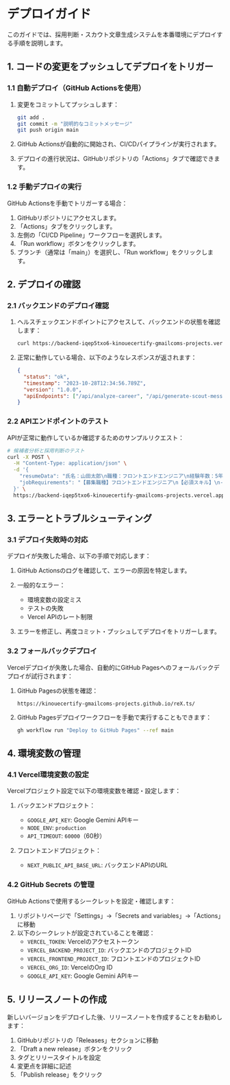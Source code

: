 # デプロイガイド

このガイドでは、採用判断・スカウト文章生成システムを本番環境にデプロイする手順を説明します。

## 1. コードの変更をプッシュしてデプロイをトリガー

### 1.1 自動デプロイ（GitHub Actionsを使用）

1. 変更をコミットしてプッシュします：
   ```bash
   git add .
   git commit -m "説明的なコミットメッセージ"
   git push origin main
   ```

2. GitHub Actionsが自動的に開始され、CI/CDパイプラインが実行されます。

3. デプロイの進行状況は、GitHubリポジトリの「Actions」タブで確認できます。

### 1.2 手動デプロイの実行

GitHub Actionsを手動でトリガーする場合：

1. GitHubリポジトリにアクセスします。
2. 「Actions」タブをクリックします。
3. 左側の「CI/CD Pipeline」ワークフローを選択します。
4. 「Run workflow」ボタンをクリックします。
5. ブランチ（通常は「main」）を選択し、「Run workflow」をクリックします。

## 2. デプロイの確認

### 2.1 バックエンドのデプロイ確認

1. ヘルスチェックエンドポイントにアクセスして、バックエンドの状態を確認します：
   ```bash
   curl https://backend-iqep5txo6-kinouecertify-gmailcoms-projects.vercel.app/health
   ```

2. 正常に動作している場合、以下のようなレスポンスが返されます：
   ```json
   {
     "status": "ok",
     "timestamp": "2023-10-28T12:34:56.789Z",
     "version": "1.0.0",
     "apiEndpoints": ["/api/analyze-career", "/api/generate-scout-message", "/api/analyze-and-scout", "/api/chat", "/health", "/metrics"]
   }
   ```

### 2.2 APIエンドポイントのテスト

APIが正常に動作しているか確認するためのサンプルリクエスト：

```bash
# 候補者分析と採用判断のテスト
curl -X POST \
  -H "Content-Type: application/json" \
  -d '{
    "resumeData": "氏名：山田太郎\n職種：フロントエンドエンジニア\n経験年数：5年\nスキル：JavaScript, React, HTML, CSS",
    "jobRequirements": "【募集職種】フロントエンドエンジニア\n【必須スキル】\n- JavaScript\n- React\n- HTML/CSS"
  }' \
  https://backend-iqep5txo6-kinouecertify-gmailcoms-projects.vercel.app/api/analyze-career
```

## 3. エラーとトラブルシューティング

### 3.1 デプロイ失敗時の対応

デプロイが失敗した場合、以下の手順で対応します：

1. GitHub Actionsのログを確認して、エラーの原因を特定します。
2. 一般的なエラー：
   - 環境変数の設定ミス
   - テストの失敗
   - Vercel APIのレート制限

3. エラーを修正し、再度コミット・プッシュしてデプロイをトリガーします。

### 3.2 フォールバックデプロイ

Vercelデプロイが失敗した場合、自動的にGitHub Pagesへのフォールバックデプロイが試行されます：

1. GitHub Pagesの状態を確認：
   ```
   https://kinouecertify-gmailcoms-projects.github.io/reX.ts/
   ```

2. GitHub Pagesデプロイワークフローを手動で実行することもできます：
   ```bash
   gh workflow run "Deploy to GitHub Pages" --ref main
   ```

## 4. 環境変数の管理

### 4.1 Vercel環境変数の設定

Vercelプロジェクト設定で以下の環境変数を確認・設定します：

1. バックエンドプロジェクト：
   - `GOOGLE_API_KEY`: Google Gemini APIキー
   - `NODE_ENV`: `production`
   - `API_TIMEOUT`: `60000`（60秒）

2. フロントエンドプロジェクト：
   - `NEXT_PUBLIC_API_BASE_URL`: バックエンドAPIのURL

### 4.2 GitHub Secrets の管理

GitHub Actionsで使用するシークレットを設定・確認します：

1. リポジトリページで「Settings」→「Secrets and variables」→「Actions」に移動
2. 以下のシークレットが設定されていることを確認：
   - `VERCEL_TOKEN`: Vercelのアクセストークン
   - `VERCEL_BACKEND_PROJECT_ID`: バックエンドのプロジェクトID
   - `VERCEL_FRONTEND_PROJECT_ID`: フロントエンドのプロジェクトID
   - `VERCEL_ORG_ID`: VercelのOrg ID
   - `GOOGLE_API_KEY`: Google Gemini APIキー

## 5. リリースノートの作成

新しいバージョンをデプロイした後、リリースノートを作成することをお勧めします：

1. GitHubリポジトリの「Releases」セクションに移動
2. 「Draft a new release」ボタンをクリック
3. タグとリリースタイトルを設定
4. 変更点を詳細に記述
5. 「Publish release」をクリック 